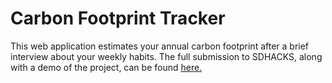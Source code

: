 # Carbon Footprint Tracker
This web application estimates your annual carbon footprint after a brief interview about your weekly habits. The full submission to SDHACKS, along with a demo of the project, can be found [here.](https://devpost.com/software/carbon-footprint-tracker-upw5ng)  
